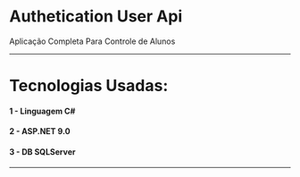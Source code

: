 # Authetication User Api

Aplicação Completa Para Controle de Alunos

----------------------------------------------------------------------------------------------------

# Tecnologias Usadas:

#### 1 - Linguagem C#
#### 2 - ASP.NET 9.0
#### 3 - DB SQLServer

----------------------------------------------------------------------------------------------------

